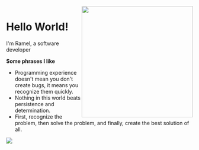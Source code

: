 <img align="right" src="https://res.cloudinary.com/crunchbase-production/image/upload/c_lpad,f_auto,q_auto:eco,dpr_1/v1397184289/1cc8dabb6ca735fd3fb62fe111c5facd.png" width="300"/>

# Hello World!

I'm Ramel, a software developer 

<b>Some phrases I like</b> 

- Programming experience doesn't mean you don't create bugs, it means you recognize them quickly.
- Nothing in this world beats persistence and determination.
- First, recognize the problem, then solve the problem, and finally, create the best solution of all.

![](https://komarev.com/ghpvc/?username=tearhear18&color=blue&style=flat-square&label=PROFILE+VIEWS)
